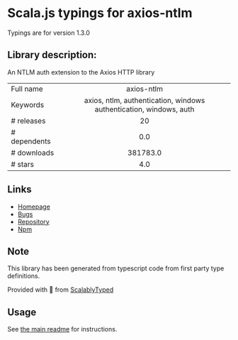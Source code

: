 
# Scala.js typings for axios-ntlm

Typings are for version 1.3.0

## Library description:
An NTLM auth extension to the Axios HTTP library

|                    |                 |
| ------------------ | :-------------: |
| Full name          | axios-ntlm |
| Keywords           | axios, ntlm, authentication, windows authentication, windows, auth |
| # releases         | 20 |
| # dependents       | 0.0 |
| # downloads        | 381783.0 |
| # stars            | 4.0 |

## Links
- [Homepage](https://buttes.dev/axios-ntlm/)
- [Bugs](https://github.com/catbuttes/axios-ntlm/issues)
- [Repository](https://github.com/catbuttes/axios-ntlm)
- [Npm](https://www.npmjs.com/package/axios-ntlm)
    


## Note
This library has been generated from typescript code from first party type definitions.

Provided with :purple_heart: from [ScalablyTyped](https://github.com/oyvindberg/ScalablyTyped)

## Usage
See [the main readme](../../readme.md) for instructions.


